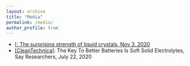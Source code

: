 ```yaml
---
layout: archive
title: "Media"
permalink: /media/
author_profile: true
---
```

<ul>
<li>
[<a href="https://phys.org/news/2020-11-strength-liquid-crystals.html"><Phys.org</a>: The surprising strength of liquid crystals, Nov 3, 2020
</li>
<li>
[<a href="https://cleantechnica.com/2020/07/22/the-key-to-better-batteries-is-soft-solid-electrolytes-say-researchers">CleanTechnica</a>]: The Key To Better Batteries Is Soft Solid Electrolytes, Say Researchers, July 22, 2020
</li>
</ul>
